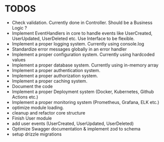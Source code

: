 # TODOS

- Check validation. Currently done in Controller. Should be a Business Logic ?
- Implement EventHandlers in core to handle events like UserCreated, UserUpdated, UserDeleted etc. Use Interface to be flexible.
- Implement a proper logging system. Currently using console.log
- Standardize error messages globally in an error handler
- Implement a proper configuration system. Currently using hardcoded values
- Implement a proper database system. Currently using in-memory array
- Implement a proper authentication system.
- Implement a proper authorization system.
- Implement a proper caching system.
- Document the code
- Implement a proper Deployment system (Docker, Kubernetes, Github Actions etc.)
- Implement a proper monitoring system (Prometheus, Grafana, ELK etc.)
- optimize module loading.
- cleanup and refactor core structure
- Finish User module
- add user events (UserCreated, UserUpdated, UserDeleted)
- Optimize Swagger documentation & implement zod to schema
- setup drizzle migrations
